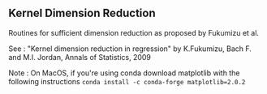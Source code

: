 ## Kernel Dimension Reduction  


Routines for sufficient dimension reduction as proposed by Fukumizu et al. 

See : "Kernel dimension reduction in regression" by K.Fukumizu, Bach F.
and M.I. Jordan, Annals of Statistics, 2009

Note : On MacOS, if you're using conda download matplotlib with the following instructions
```conda install -c conda-forge matplotlib=2.0.2```